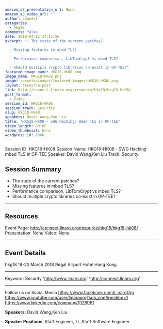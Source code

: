 ```yaml
---
amazon_s3_presentation_url: None
amazon_s3_video_url: ""
author: connect
categories:
  - hkg18
comments: false
date: 2018-04-11 14:15:50
excerpt: "- The state of the current patches?

  - Missing features in mbed TLS?

  - Performance comparison, LibTomCrypt vs mbed TLS?

  - Should multiple crypto libraries co-exist in OP-TEE?"
featured_image_name: HKG18-HK08.png
image_name: HKG18-HK08.png
image: /assets/images/featured-images/HKG18-HK08.png
layout: resource-post
link: http://connect.linaro.org/resource/hkg18/hkg18-hk08/
post_format:
  - Video
session_id: HKG18-HK08
session_track: Security
slug: hkg18-hk08
speakers: David Wang,Ken Liu
title: "HKG18-HK08 - SWG Hacking: mbed TLS in OP-TEE"
video_length: 00:00
video_thumbnail: None
wordpress_id: 8860
---
```


Session ID: HKG18-HK08
Session Name: HKG18-HK08 - SWG Hacking: mbed TLS in OP-TEE
Speaker: David Wang,Ken Liu
Track: Security

## Session Summary

- The state of the current patches?
- Missing features in mbed TLS?
- Performance comparison, LibTomCrypt vs mbed TLS?
- Should multiple crypto libraries co-exist in OP-TEE?

---

## Resources

Event Page: http://connect.linaro.org/resource/hkg18/hkg18-hk08/
Presentation: None
Video: None

---

## Event Details

hkg18
19-23 March 2018
Regal Airport Hotel Hong Kong

---

Keyword: Security
'http://www.linaro.org'
'http://connect.linaro.org'

---

Follow us on Social Media
https://www.facebook.com/LinaroOrg
https://www.youtube.com/user/linaroorg?sub_confirmation=1
https://www.linkedin.com/company/1026961

**Speakers**: David Wang,Ken Liu

**Speaker Positions**: Staff Engineer, TL,Staff Software Engineer
